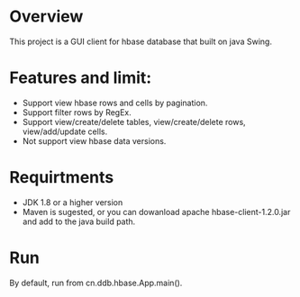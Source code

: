 # Overview
This project is a GUI client for hbase database that built on java Swing.

# Features and limit:
* Support view hbase rows and cells by pagination.
* Support filter rows by RegEx.
* Support view/create/delete tables, view/create/delete rows, view/add/update cells.
* Not support view hbase data versions.
 
# Requirtments
* JDK 1.8 or a higher version
* Maven is sugested, or you can dowanload apache hbase-client-1.2.0.jar and add to the java build path.


# Run
By default, run from cn.ddb.hbase.App.main().
